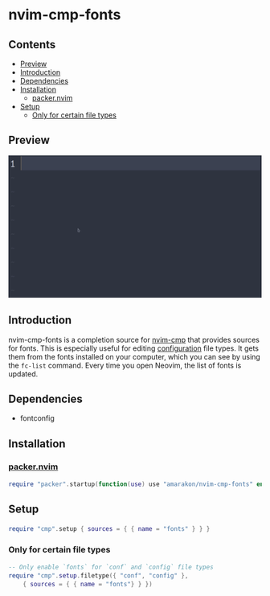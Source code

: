 nvim-cmp-fonts
================

## Contents

-   <a href="#preview" id="toc-preview">Preview</a>
-   <a href="#introduction" id="toc-introduction">Introduction</a>
-   <a href="#dependencies" id="toc-dependencies">Dependencies</a>
-   <a href="#installation" id="toc-installation">Installation</a>
    -   <a href="#packernvim" id="toc-packernvim"><span>packer.nvim</span></a>
-   <a href="#setup" id="toc-setup">Setup</a>
    -   <a href="#only-for-certain-file-types"
        id="toc-only-for-certain-file-types">Only for certain file types</a>

## Preview

![](preview.gif)

## Introduction

nvim-cmp-fonts is a completion source for
[nvim-cmp](https://github.com/hrsh7th/nvim-cmp) that provides sources
for fonts. This is especially useful for editing
[configuration](#only-for-certain-file-types) file types. It gets them
from the fonts installed on your computer, which you can see by using
the `fc-list` command. Every time you open Neovim, the list of fonts is
updated.

## Dependencies

-   fontconfig

## Installation

### [packer.nvim](https://github.com/wbthomason/packer.nvim)

``` lua
require "packer".startup(function(use) use "amarakon/nvim-cmp-fonts" end)
```

## Setup

``` lua
require "cmp".setup { sources = { { name = "fonts" } } }
```

### Only for certain file types

``` lua
-- Only enable `fonts` for `conf` and `config` file types
require "cmp".setup.filetype({ "conf", "config" },
    { sources = { { name = "fonts"} } })
```
